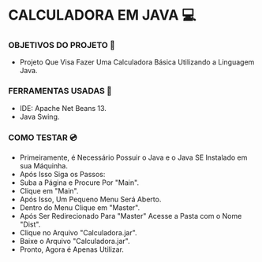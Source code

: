 # CALCULADORA EM JAVA :computer:

### OBJETIVOS DO PROJETO :memo:
- Projeto Que Visa Fazer Uma Calculadora Básica Utilizando a Linguagem Java.
 
### FERRAMENTAS USADAS :hammer:
- IDE: Apache Net Beans 13.
- Java Swing.

### COMO TESTAR :cd:
- Primeiramente, é Necessário Possuir o Java e o Java SE Instalado em sua Máquinha.
- Após Isso Siga os Passos: 
- Suba a Página e Procure Por "Main".
- Clique em "Main".
- Após Isso, Um Pequeno Menu Será Aberto.
- Dentro do Menu Clique em "Master".
- Após Ser Redirecionado Para "Master" Acesse a Pasta com o Nome "Dist".
- Clique no Arquivo "Calculadora.jar".
- Baixe o Arquivo "Calculadora.jar".
- Pronto, Agora é Apenas Utilizar.
